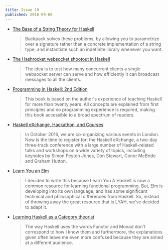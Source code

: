 ```yaml
---
title: Issue 19
published: 2016-09-08
---
```


-   [The Base of a String Theory for Haskell](http://blog.ezyang.com/2016/09/the-base-of-a-string-theory-for-haskell/)

    > Backpack solves these problems, by allowing you to parametrize over a signature rather than a concrete implementation of a string type, and instantiate such an indefinite library whenever you want.

-   [The Hashrocket websocket shootout in Haskell](http://bitemyapp.com//posts/2016-09-03-websocket-shootout-haskell.html)

    > The idea is to test how many concurrent clients a single websocket server can serve and how efficiently it can broadcast messages to all the clients.

-   [Programming in Haskell: 2nd Edition](http://www.cs.nott.ac.uk/~pszgmh/pih.html)

    > This book is based on the author's experience of teaching Haskell for more than twenty years. All concepts are explained from first principles and no programming experience is required, making this book accessible to a broad spectrum of readers.

-   [Haskell eXchange, Hackathon, and Courses](http://www.well-typed.com/blog/2016/09/haskell-exchange-hackathon-and-courses/)

    > In October 2016, we are co-organizing various events in London. Now is the time to register for: the Haskell eXchange, a two-day three-track conference with a large number of Haskell-related talks and workshops on a wide variety of topics, including keynotes by Simon Peyton Jones, Don Stewart, Conor McBride and Graham Hutton.

-   [Learn You an Elm](http://learnyouanelm.github.io)

    > I decided to write this because Learn You A Haskell is now a common resource for learning functional programming. But, Elm is developing into its own language, and has some significant technical and philosophical differences from Haskell. So, instead of throwing away the great resource that is LYAH, we’ve decided to adapt it.

-   [Learning Haskell as a Category theorist](https://www.reddit.com/r/haskell/comments/516htg/learning_haskell_as_a_category_theorist/)

    > The way Haskell uses the words Functor and Monad don't correspond to how I know them and furthermore, the explanations given often leave me even more confused because they are aimed at a different audience.
